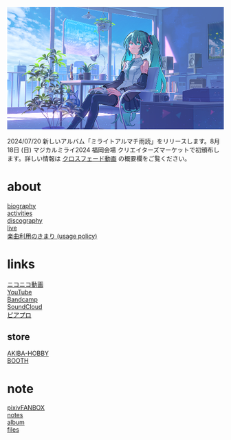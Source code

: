 <p class="cover-image">
  <img src="images/top.png" alt="top" />
</p>

2024/07/20 新しいアルバム「ミライトアルマチ雨読」をリリースします。8月18日 (日) マジカルミライ2024 福岡会場 クリエイターズマーケットで初頒布します。詳しい情報は [クロスフェード動画](https://www.youtube.com/watch?v=33Y_nOGxM3I) の概要欄をご覧ください。

# about

<span class="top-link">[biography](/biography)</span><br />
<span class="top-link">[activities](/activities)</span><br />
<span class="top-link">[discography](/discography)</span><br />
<span class="top-link">[live](/live)</span><br />
<span class="top-link">[楽曲利用のきまり (usage policy)](/usage_policy)</span>

# links

<span class="top-link">[ニコニコ動画](http://www.nicovideo.jp/mylist/10180194)</span><br />
<span class="top-link">[YouTube](https://youtube.com/user/keisei1092)</span><br />
<span class="top-link">[Bandcamp](https://miraitoarumachi.bandcamp.com)</span><br />
<span class="top-link">[SoundCloud](https://soundcloud.com/keisei_1092)</span><br />
<span class="top-link">[ピアプロ](https://piapro.jp/keisei_1092)</span>

## store

<span class="top-link">[AKIBA-HOBBY](https://ec.akbh.jp/products/list.php?maker_id=102)</span><br />
<span class="top-link">[BOOTH](https://miraitoarumachi.booth.pm)</span>


# note

<span class="top-link">[pixivFANBOX](https://miraitoarumachi.fanbox.cc/posts)</span><br />
<span class="top-link">[notes](/notes)</span><br />
<span class="top-link">[album](/album)</span><br />
<span class="top-link">[files](/files)</span><br />
